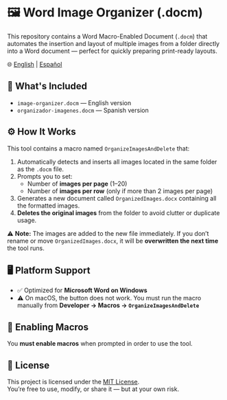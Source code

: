 # 🖼️ Word Image Organizer (.docm)

This repository contains a Word Macro-Enabled Document (`.docm`) that automates the insertion and layout of multiple images from a folder directly into a Word document — perfect for quickly preparing print-ready layouts.

🌐 [English](#readme) | [Español](https://github.com/manuelnajera/image-organizer-word/blob/main/README-es.md#readme)

## 📂 What's Included

- `image-organizer.docm` — English version
- `organizador-imagenes.docm` — Spanish version

## ⚙️ How It Works

This tool contains a macro named `OrganizeImagesAndDelete` that:

1. Automatically detects and inserts all images located in the same folder as the `.docm` file.
2. Prompts you to set:
   - Number of **images per page** (1–20)
   - Number of **images per row** (only if more than 2 images per page)
3. Generates a new document called `OrganizedImages.docx` containing all the formatted images.
4. **Deletes the original images** from the folder to avoid clutter or duplicate usage.

⚠️ **Note:** The images are added to the new file immediately. If you don’t rename or move `OrganizedImages.docx`, it will be **overwritten the next time** the tool runs.

## 🖥️ Platform Support

- ✅ Optimized for **Microsoft Word on Windows**
- ⚠️ On macOS, the button does not work. You must run the macro manually from **Developer → Macros → `OrganizeImagesAndDelete`**

## 🧩 Enabling Macros

You **must enable macros** when prompted in order to use the tool.

## 🔐 License

This project is licensed under the [MIT License](LICENSE).  
You’re free to use, modify, or share it — but at your own risk.